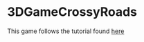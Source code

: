 # 3DGameCrossyRoads

This game follows the tutorial found [here](https://javascriptgametutorials.com/)